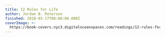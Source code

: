 ```yaml
---
title: 12 Rules for Life
author: Jordan B. Peterson
finished: 2018-03-17T00:00:00.000Z
coverImage: >-
  https://book-covers.nyc3.digitaloceanspaces.com/readings/12-rules-for-life-01.jpg
---
```

